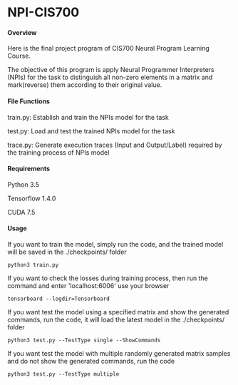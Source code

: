 # NPI-CIS700

#### Overview
Here is the final project program of CIS700 Neural Program Learning Course.

The objective of this program is apply Neural Programmer Interpreters (NPIs) for the task to distinguish all non-zero elements in a matrix and mark(reverse) them according to their original value.

#### File Functions
train.py: Establish and train the NPIs model for the task

test.py: Load and test the trained NPIs model for the task

trace.py: Generate execution traces (Input and Output/Label) required by the training process of NPIs model

#### Requirements
Python 3.5

Tensorflow 1.4.0

CUDA 7.5

#### Usage
If you want to train the model, simply run the code, and the trained model will be saved in the ./checkpoints/ folder
```
python3 train.py
```

If you want to check the losses during training process, then run the command and enter 'localhost:6006' use your browser
```
tensorboard --logdir=Tensorboard
```

If you want test the model using a specified matrix and show the generated commands, run the code, it will load the latest model in the ./checkpoints/ folder
```
python3 test.py --TestType single --ShowCommands
```

If you want test the model with multiple randomly generated matrix samples and do not show the generated commands, run the code
```
python3 test.py --TestType multiple
```
